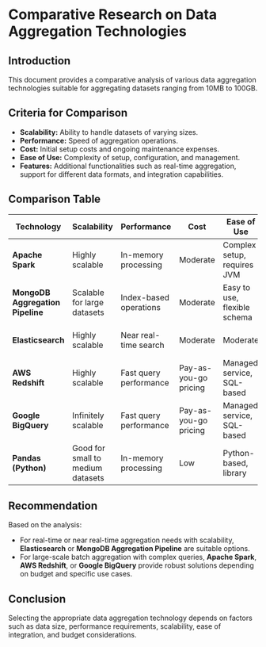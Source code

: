 # Comparative Research on Data Aggregation Technologies

## Introduction

This document provides a comparative analysis of various data aggregation technologies suitable for aggregating datasets ranging from 10MB to 100GB.

## Criteria for Comparison

- **Scalability:** Ability to handle datasets of varying sizes.
- **Performance:** Speed of aggregation operations.
- **Cost:** Initial setup costs and ongoing maintenance expenses.
- **Ease of Use:** Complexity of setup, configuration, and management.
- **Features:** Additional functionalities such as real-time aggregation, support for different data formats, and integration capabilities.

## Comparison Table

| Technology           | Scalability           | Performance            | Cost                  | Ease of Use           | Features                          |
|----------------------|-----------------------|------------------------|-----------------------|------------------------|-----------------------------------|
| **Apache Spark**     | Highly scalable        | In-memory processing   | Moderate              | Complex setup, requires JVM | Batch and real-time aggregation   |
| **MongoDB Aggregation Pipeline** | Scalable for large datasets | Index-based operations | Moderate              | Easy to use, flexible schema | Aggregation framework, document-oriented |
| **Elasticsearch**    | Highly scalable        | Near real-time search  | Moderate              | Moderate               | Full-text search, analytics       |
| **AWS Redshift**     | Highly scalable        | Fast query performance | Pay-as-you-go pricing | Managed service, SQL-based | Data warehousing, columnar storage |
| **Google BigQuery**  | Infinitely scalable    | Fast query performance | Pay-as-you-go pricing | Managed service, SQL-based | Serverless, analytics platform    |
| **Pandas (Python)**  | Good for small to medium datasets | In-memory processing | Low                   | Python-based, library | Data manipulation, aggregation   |

## Recommendation

Based on the analysis:
- For real-time or near real-time aggregation needs with scalability, **Elasticsearch** or **MongoDB Aggregation Pipeline** are suitable options.
- For large-scale batch aggregation with complex queries, **Apache Spark**, **AWS Redshift**, or **Google BigQuery** provide robust solutions depending on budget and specific use cases.

## Conclusion

Selecting the appropriate data aggregation technology depends on factors such as data size, performance requirements, scalability, ease of integration, and budget considerations.

